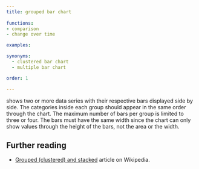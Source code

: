 ```yaml
---
title: grouped bar chart
  
functions:
- comparison
- change over time

examples:

synonyms:
  - clustered bar chart
  - multiple bar chart

order: 1

---
```


shows two or more data series with their respective bars displayed side by side. The categories inside each group should appear in the same order through the chart. The maximum number of bars per group is limited to three or four. The bars must have the same width since the chart can only show values through the height of the bars, not the area or the width.

<!--more-->

## Further reading
- [Grouped (clustered) and stacked](https://en.wikipedia.org/wiki/Bar_chart#Grouped_(clustered)_and_stacked) article on Wikipedia.
